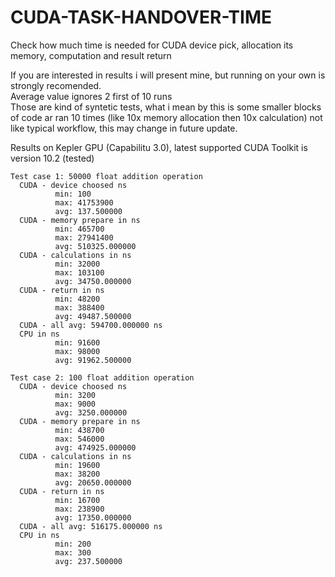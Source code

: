 # CUDA-TASK-HANDOVER-TIME
Check how much time is needed for CUDA device pick, allocation its memory, computation and result return

If you are interested in results i will present mine, but running on your own is strongly recomended.  
Average value ignores 2 first of 10 runs  
Those are kind of syntetic tests, what i mean by this is some smaller blocks of code ar ran 10 times (like 10x memory allocation then 10x calculation) not like typical workflow, this may change in future update.

Results on Kepler GPU (Capabilitu 3.0), latest supported CUDA Toolkit is version 10.2 (tested)
```
Test case 1: 50000 float addition operation  
  CUDA - device choosed ns  
          min: 100  
          max: 41753900  
          avg: 137.500000  
  CUDA - memory prepare in ns  
          min: 465700  
          max: 27941400  
          avg: 510325.000000  
  CUDA - calculations in ns  
          min: 32000  
          max: 103100  
          avg: 34750.000000  
  CUDA - return in ns  
          min: 48200  
          max: 388400  
          avg: 49487.500000  
  CUDA - all avg: 594700.000000 ns  
  CPU in ns  
          min: 91600  
          max: 98000  
          avg: 91962.500000  
```
```
Test case 2: 100 float addition operation  
  CUDA - device choosed ns  
          min: 3200    
          max: 9000  
          avg: 3250.000000  
  CUDA - memory prepare in ns  
          min: 438700  
          max: 546000  
          avg: 474925.000000  
  CUDA - calculations in ns  
          min: 19600  
          max: 38200  
          avg: 20650.000000  
  CUDA - return in ns  
          min: 16700  
          max: 238900  
          avg: 17350.000000  
  CUDA - all avg: 516175.000000 ns  
  CPU in ns  
          min: 200  
          max: 300  
          avg: 237.500000
```
